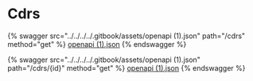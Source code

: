 # Cdrs

{% swagger src="../../../../.gitbook/assets/openapi (1).json" path="/cdrs" method="get" %}
[openapi (1).json](<../../../../.gitbook/assets/openapi (1).json>)
{% endswagger %}

{% swagger src="../../../../.gitbook/assets/openapi (1).json" path="/cdrs/{id}" method="get" %}
[openapi (1).json](<../../../../.gitbook/assets/openapi (1).json>)
{% endswagger %}
